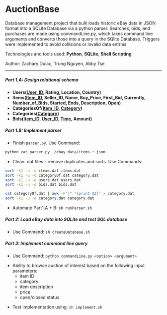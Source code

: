 # AuctionBase
Database management project that bulk loads historic eBay data in JSON format into a SQLite Database via a python parser. Searches, bids, and purchases are made using commandLine.py, which takes command line arguments and converts those into a query in the SQlite Database. Triggers were implemented to avoid collisions or invalid data entries.

Technologies and tools used: **Python**, **SQLite**, **Shell Scripting**

Author: Zachary Dulac, Trung Nguyen, Abby Tse
*****

##### Part 1.A: Design relational schema
- **Users(<u>User_ID</u>, Rating, Location, Country)**
- **Items(<u>Item_ID</u>, Seller_ID, Name, Buy_Price, First_Bid, Currently, Number_of_Bids, Started, Ends, Description, Open)**
- **CategoriesOf(<u>Item_ID</u>, <u>Category</u>)**
- **Categories(<u>Category</u>)**
- **Bids(<u>Item_ID</u>, <u>User_ID</u>, <u>Time</u>, Amount)**

##### Part 1.B: Implement parser
- Finish ```parser.py```. Use Command:
```Bash
python zat_parser.py ./ebay_data/items-*.json
```
- Clean .dat files - remove duplicates and sorts. Use Commands:
```Bash
sort -k1 -u -o items.dat items.dat
sort -k1 -u -o categoryOf.dat category.dat
sort -k1 -u -o users.dat users.dat
sort -k1 -u -o bids.dat bids.dat

cat categoryOf.dat | awk -F"|" '{print $2}' > category.dat
sort -k1 -u -o category.dat category.dat
```
- Automate Part1.A + B: ```sh runParser.sh```

##### Part 2: Load eBay data into SQLite and test SQL database
- Use Command: ```sh createDatabase.sh```

##### Part 3: Implement command line query
- Use Command: ```python commandLine.py <option> <argument>```
+ Ability to browse auction of interest based on the following input parameters:
    - item ID
    - category
    - item description
    - price
    - open/closed status
- Test implementation using: ```sh implement.sh```
